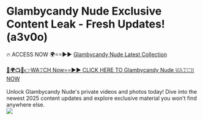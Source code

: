 # Glambycandy Nude Exclusive Content Leak - Fresh Updates! (a3v0o)

🔥 ACCESS NOW 🌍==►► <a href="https://tinyurl.com/yc657z5k" rel="nofollow">Glambycandy Nude Latest Collection</a>
<br><br>
[🔴🌍📺📱👉WA𝚃CH Now==►► CLICK HERE TO Glambycandy Nude 𝚆𝙰𝚃𝙲𝙷 NOW](https://tinyurl.com/yc657z5k)
<br><br>
Unlock Glambycandy Nude's private videos and photos today! Dive into the newest 2025 content updates and explore exclusive material you won’t find anywhere else.
<br>
<a href="https://tinyurl.com/yc657z5k" rel="nofollow" data-target="animated-image.originalLink"><img src="https://camo.githubusercontent.com/8a4f000d20f83aca3bf7ec5f350d767afa0574a8a352519fd8cfa583a6f93a33/68747470733a2f2f692e696d6775722e636f6d2f644a486b345a712e676966" data-canonical-src="https://i.imgur.com/dJHk4Zq.gif" style="max-width: 100%; display: inline-block;" data-target="animated-image.originalImage"></a>
<br>
